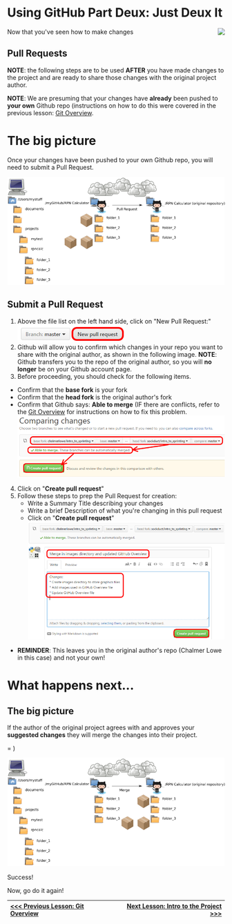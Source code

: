 # Using GitHub Part Deux: Just Deux It

<img src="https://upload.wikimedia.org/wikipedia/en/6/6b/Hot_Shots_part_deux.jpg" align="right">

Now that you've seen how to make changes

## Pull Requests

**NOTE**: the following steps are to be used **AFTER** you have made changes to the project and are ready to share those changes with the original project author.

**NOTE**: We are presuming that your changes have **already** been pushed to **your own** Github repo (instructions on how to do this were covered in the previous lesson: [Git Overview](./lesson_05_git_overview.md).

# The big picture

Once your changes have been pushed to your own Github repo, you will need to submit a Pull Request.

![Pull Request](images/git_pull_request.png)

## Submit a Pull Request

1. Above the file list on the left hand side, click on "New Pull Request:"<br>
![New Pull Request Button](images/new-pull-request-icon.png)
2. Github will allow you to confirm which changes in your repo you want to share with the original author, as shown in the following image. **NOTE**: Github transfers you to the repo of the original author, so you will **no longer** be on your Github account page.
3. Before proceeding, you should check for the following items.
  * Confirm that the **base fork** is your fork
  * Confirm that the **head fork** is the original author's fork
  * Confirm that Github says: **Able to merge** (IF there are conflicts, refer to the [Git Overview](./lesson_05_git_overview.md) for instructions on how to fix this problem.<br>
![Create Pull Request One](images/create-pull-request-one.png)
4. Click on "**Create pull request**"
5. Follow these steps to prep the Pull Request for creation:
    * Write a Summary Title describing your changes
    * Write a brief Description of what you're changing in this pull request
    * Click on "**Create pull request**"<br>
![Create Pull Request Two](images/create-pull-request-two.png)
* **REMINDER**:  This leaves you in the original author's repo (Chalmer Lowe in this case) and not your own!

# What happens next...

## The big picture

If the author of the original project agrees with and approves your **suggested changes** they will merge the changes into their project.

= )

![Merge](images/github_merge.png)

Success!

Now, go do it again!

|[<<< Previous Lesson: Git Overview](./lesson_05_git_overview.md)|[Next Lesson: Intro to the Project >>>](./lesson_07_project_prep.md)|
|:--|--:|
